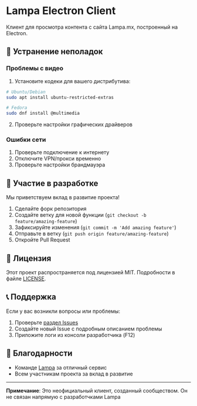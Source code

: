 # Lampa Electron Client

Клиент для просмотра контента с сайта Lampa.mx, построенный на Electron.

## 🐛 Устранение неполадок

### Проблемы с видео

1. Установите кодеки для вашего дистрибутива:
```bash
# Ubuntu/Debian
sudo apt install ubuntu-restricted-extras

# Fedora
sudo dnf install @multimedia
```

2. Проверьте настройки графических драйверов

### Ошибки сети

1. Проверьте подключение к интернету
2. Отключите VPN/прокси временно
3. Проверьте настройки брандмауэра

## 🤝 Участие в разработке

Мы приветствуем вклад в развитие проекта!

1. Сделайте форк репозитория
2. Создайте ветку для новой функции (`git checkout -b feature/amazing-feature`)
3. Зафиксируйте изменения (`git commit -m 'Add amazing feature'`)
4. Отправьте в ветку (`git push origin feature/amazing-feature`)
5. Откройте Pull Request

## 📄 Лицензия

Этот проект распространяется под лицензией MIT. Подробности в файле [LICENSE](LICENSE).

## 📞 Поддержка

Если у вас возникли вопросы или проблемы:

1. Проверьте [раздел Issues](https://github.com/your-username/lampa-linux-client/issues)
2. Создайте новый Issue с подробным описанием проблемы
3. Приложите логи из консоли разработчика (F12)

## 🙏 Благодарности

- Команде [Lampa](https://lampa.mx) за отличный сервис
- Всем участникам проекта за вклад в развитие

---

**Примечание**: Это неофициальный клиент, созданный сообществом. Он не связан напрямую с разработчками Lampa
